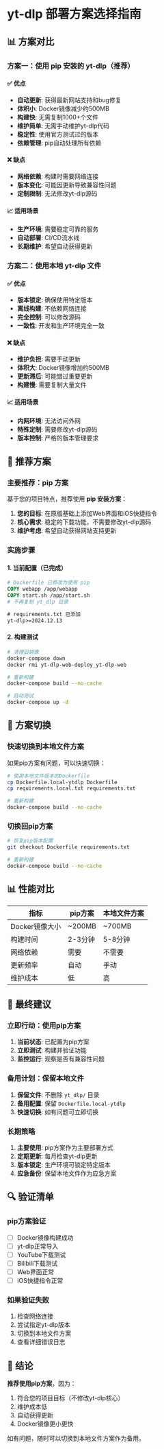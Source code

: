 # yt-dlp 部署方案选择指南

## 📊 方案对比

### 方案一：使用 pip 安装的 yt-dlp（推荐）

#### ✅ 优点
- **自动更新**: 获得最新网站支持和bug修复
- **体积小**: Docker镜像减少约500MB
- **构建快**: 无需复制1000+个文件
- **维护简单**: 无需手动维护yt-dlp代码
- **稳定性**: 使用官方测试过的版本
- **依赖管理**: pip自动处理所有依赖

#### ❌ 缺点
- **网络依赖**: 构建时需要网络连接
- **版本变化**: 可能因更新导致兼容性问题
- **定制限制**: 无法修改yt-dlp源码

#### 📈 适用场景
- **生产环境**: 需要稳定可靠的服务
- **自动部署**: CI/CD流水线
- **长期维护**: 希望自动获得更新

### 方案二：使用本地 yt-dlp 文件

#### ✅ 优点
- **版本锁定**: 确保使用特定版本
- **离线构建**: 不依赖网络连接
- **完全控制**: 可以修改源码
- **一致性**: 开发和生产环境完全一致

#### ❌ 缺点
- **维护负担**: 需要手动更新
- **体积大**: Docker镜像增加约500MB
- **更新滞后**: 可能错过重要更新
- **构建慢**: 需要复制大量文件

#### 📈 适用场景
- **内网环境**: 无法访问外网
- **特殊定制**: 需要修改yt-dlp源码
- **版本控制**: 严格的版本管理要求

## 🎯 推荐方案

### 主要推荐：pip 方案

基于您的项目特点，推荐使用 **pip 安装方案**：

1. **您的目标**: 在原版基础上添加Web界面和iOS快捷指令
2. **核心需求**: 稳定的下载功能，不需要修改yt-dlp源码
3. **维护考虑**: 希望自动获得网站支持更新

### 实施步骤

#### 1. 当前配置（已完成）
```dockerfile
# Dockerfile 已修改为使用 pip
COPY webapp /app/webapp
COPY start.sh /app/start.sh
# 不再复制 yt_dlp 目录
```

```txt
# requirements.txt 已添加
yt-dlp>=2024.12.13
```

#### 2. 构建测试
```bash
# 清理旧镜像
docker-compose down
docker rmi yt-dlp-web-deploy_yt-dlp-web

# 重新构建
docker-compose build --no-cache

# 启动测试
docker-compose up -d
```

## 🔄 方案切换

### 快速切换到本地文件方案

如果pip方案有问题，可以快速切换：

```bash
# 使用本地文件版本的Dockerfile
cp Dockerfile.local-ytdlp Dockerfile
cp requirements.local.txt requirements.txt

# 重新构建
docker-compose build --no-cache
```

### 切换回pip方案

```bash
# 恢复pip版本配置
git checkout Dockerfile requirements.txt

# 重新构建
docker-compose build --no-cache
```

## 📊 性能对比

| 指标 | pip方案 | 本地文件方案 |
|------|---------|-------------|
| Docker镜像大小 | ~200MB | ~700MB |
| 构建时间 | 2-3分钟 | 5-8分钟 |
| 网络依赖 | 需要 | 不需要 |
| 更新频率 | 自动 | 手动 |
| 维护成本 | 低 | 高 |

## 🚀 最终建议

### 立即行动：使用pip方案

1. **当前状态**: 已配置为pip方案
2. **立即测试**: 构建并验证功能
3. **监控运行**: 观察是否有兼容性问题

### 备用计划：保留本地文件

1. **保留文件**: 不删除 `yt_dlp/` 目录
2. **备用配置**: 保留 `Dockerfile.local-ytdlp`
3. **快速切换**: 如有问题可立即切换

### 长期策略

1. **主要使用**: pip方案作为主要部署方式
2. **定期更新**: 每月检查yt-dlp更新
3. **版本锁定**: 生产环境可锁定特定版本
4. **应急备份**: 保留本地文件作为应急方案

## 🔍 验证清单

### pip方案验证
- [ ] Docker镜像构建成功
- [ ] yt-dlp正常导入
- [ ] YouTube下载测试
- [ ] Bilibili下载测试
- [ ] Web界面正常
- [ ] iOS快捷指令正常

### 如果验证失败
1. 检查网络连接
2. 尝试指定yt-dlp版本
3. 切换到本地文件方案
4. 查看详细错误日志

## 📝 结论

**推荐使用pip方案**，因为：
1. 符合您的项目目标（不修改yt-dlp核心）
2. 维护成本低
3. 自动获得更新
4. Docker镜像更小更快

如有问题，随时可以切换到本地文件方案作为备用。
